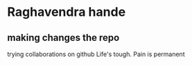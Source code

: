 # Raghavendra hande
## making changes the repo
trying collaborations on github
Life's tough. Pain is permanent
